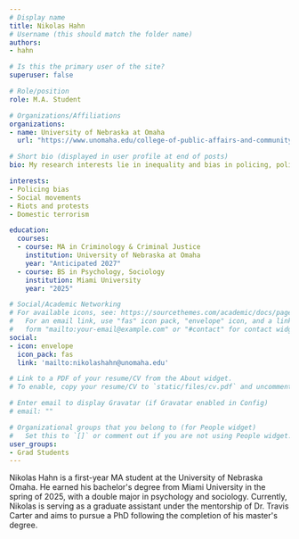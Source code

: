 ```yaml
---
# Display name
title: Nikolas Hahn
# Username (this should match the folder name)
authors:
- hahn

# Is this the primary user of the site?
superuser: false

# Role/position
role: M.A. Student

# Organizations/Affiliations
organizations:
- name: University of Nebraska at Omaha
  url: "https://www.unomaha.edu/college-of-public-affairs-and-community-service/criminology-and-criminal-justice/about-us/funded-graduate-students.php#Masters%20Students%20(funded%20on%20graduate%20assistantships)-main"

# Short bio (displayed in user profile at end of posts)
bio: My research interests lie in inequality and bias in policing, policing of social movements, riots, and protests, domestic terrorism.

interests:
- Policing bias
- Social movements
- Riots and protests
- Domestic terrorism

education:
  courses:
  - course: MA in Criminology & Criminal Justice
    institution: University of Nebraska at Omaha
    year: "Anticipated 2027"
  - course: BS in Psychology, Sociology
    institution: Miami University
    year: "2025"

# Social/Academic Networking
# For available icons, see: https://sourcethemes.com/academic/docs/page-builder/#icons
#   For an email link, use "fas" icon pack, "envelope" icon, and a link in the
#   form "mailto:your-email@example.com" or "#contact" for contact widget.
social:
- icon: envelope
  icon_pack: fas
  link: 'mailto:nikolashahn@unomaha.edu'

# Link to a PDF of your resume/CV from the About widget.
# To enable, copy your resume/CV to `static/files/cv.pdf` and uncomment the lines below.

# Enter email to display Gravatar (if Gravatar enabled in Config)
# email: ""

# Organizational groups that you belong to (for People widget)
#   Set this to `[]` or comment out if you are not using People widget.
user_groups:
- Grad Students
---
```


Nikolas Hahn is a first-year MA student at the University of Nebraska Omaha. He earned his bachelor's degree from Miami University in the spring of 2025, with a double major in psychology and sociology. Currently, Nikolas is serving as a graduate assistant under the mentorship of Dr. Travis Carter and aims to pursue a PhD following the completion of his master's degree.
